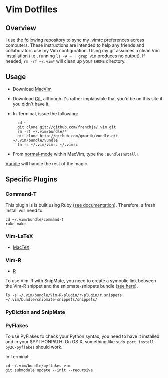 # Vim Dotfiles
## Overview
I use the following repository to sync my .vimrc preferences across computers. These instructions are intended to help any friends and collaborators use my Vim configuration. Using my git assumes a clean Vim installation (i.e., running `ls -A ~ | grep vim` produces no output). If needed, `rm -rf ~/.vim*` will clean up your `$HOME` directory.
## Usage
* Download [MacVim](https://github.com/b4winckler/macvim/downloads)
* Download [Git](https://code.google.com/p/git-osx-installer/downloads/list?can=3), although it's rather implausible that you'd be on this site if you didn't have it.
* In Terminal, issue the following:
    
        cd ~
        git clone git://github.com/frenchja/.vim.git
        rm -rf ~/.vim/bundle/*
        git clone http://github.com/gmarik/vundle.git ~/.vim/bundle/vundle
        ln -s ~/.vim/vimrc ~/.vimrc
        
* From [normal-mode](http://vimdoc.sourceforge.net/htmldoc/intro.html#mode-switching) within MacVim, type the `:BundleInstall!`. 
                                                                                                                                                      
[Vundle](https://github.com/gmarik/vundle) will handle the rest of the magic.

## Specific Plugins
### Command-T
This plugin is is built using Ruby ([see documentation](http://git.wincent.com/command-t.git/blob_plain/HEAD:/doc/command-t.txt)). Therefore, a fresh install will need to:

    cd ~/.vim/bundle/command-t 
    rake make
### Vim-LaTeX
* [MacTeX](http://www.tug.org/mactex/2011/).

### Vim-R
* [R](http://www.r-project.org/)

To use Vim-R with SnipMate, you need to create a symbolic link between the Vim-R 
snippet and the snipmate-snippets bundle ([see here](http://blog.binfalse.de/wp-content/uploads/2010/12/vim-r-plugin-101217.html)).

    ls -s ~/.vim/bundle/Vim-R-plugin/r-plugin/r.snippets ~/.vim/bundle/snipmate-snippets/snippets/

### PyDiction and SnipMate

### PyFlakes
To use PyFlakes to check your Python syntax, you need to have it installed and in your 
$PYTHONPATH. On OS X, something like `sudo port install py26-pyflakes` should 
work.

In Terminal:

    cd ~/.vim/bundle/pyflakes-vim
    git submodule update --init --recursive
